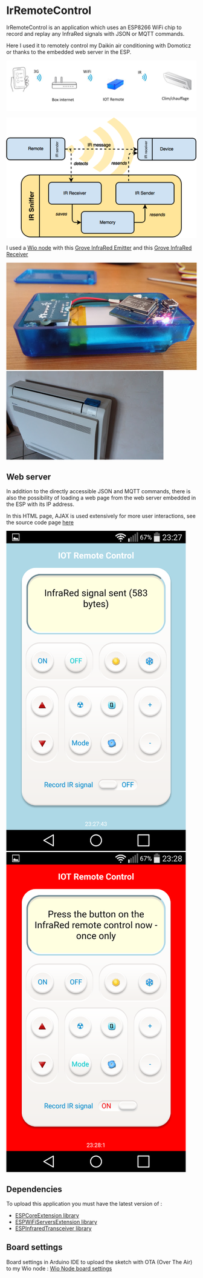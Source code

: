 # IrRemoteControl

IrRemoteControl is an application which uses an ESP8266 WiFi chip to record and replay any InfraRed signals with JSON or MQTT commands.

Here I used it to remotely control my Daikin air conditioning with Domoticz or thanks to the embedded web server in the ESP.

![Web remote control](https://github.com/gerald-guiony/ESPInfraredTransceiver/blob/master/examples/IrRemoteControl/doc/img/Iot_remote.JPG)

![InfraRed sniffer](https://github.com/gerald-guiony/ESPInfraredTransceiver/blob/master/examples/IrRemoteControl/doc/img/ir-sniffer-1.png)

I used a [Wio node](https://wiki.seeedstudio.com/Wio_Node/) with this [Grove InfraRed Emitter](https://wiki.seeedstudio.com/Grove-Infrared_Emitter/) 
and this [Grove InfraRed Receiver](https://wiki.seeedstudio.com/Grove-Infrared_Receiver/)

![Board](https://github.com/gerald-guiony/ESPInfraredTransceiver/blob/master/examples/IrRemoteControl/doc/img/IR-board.jpg)
![Daikin](https://github.com/gerald-guiony/ESPInfraredTransceiver/blob/master/examples/IrRemoteControl/doc/img/Daikin.jpg)

## Web server

In addition to the directly accessible JSON and MQTT commands, there is also the possibility of loading a web page from the web server embedded in the ESP with its IP address.

In this HTML page, AJAX is used extensively for more user interactions, see the source code page [here](https://github.com/gerald-guiony/ESPInfraredTransceiver/blob/master/examples/IrRemoteControl/doc/html/WebServer.html)

![Send IR signal](https://github.com/gerald-guiony/ESPInfraredTransceiver/blob/master/examples/IrRemoteControl/doc/img/IR-send.png)
![Record IR signal](https://github.com/gerald-guiony/ESPInfraredTransceiver/blob/master/examples/IrRemoteControl/doc/img/IR-record.png) 

## Dependencies

To upload this application you must have the latest version of :
* [ESPCoreExtension library](https://github.com/gerald-guiony/ESPCoreExtension) 
* [ESPWiFiServersExtension library](https://github.com/gerald-guiony/ESPWiFiServersExtension)
* [ESPInfraredTransceiver library](https://github.com/gerald-guiony/ESPInfraredTransceiver)

## Board settings

Board settings in Arduino IDE to upload the sketch with OTA (Over The Air) to my Wio node : [Wio Node board settings](https://github.com/gerald-guiony/ESPInfraredTransceiver/blob/master/examples/IrRemoteControl/doc/WioNodeBoardSettings.png)
